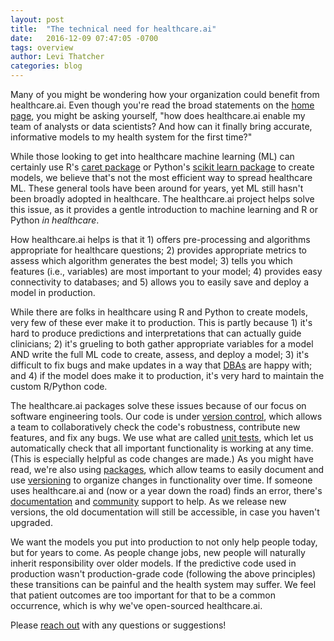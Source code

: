 ```yaml
---
layout: post
title:  "The technical need for healthcare.ai"
date:   2016-12-09 07:47:05 -0700
tags: overview
author: Levi Thatcher
categories: blog
---
```

Many of you might be wondering how your organization could benefit from healthcare.ai. Even though you're read the broad statements on the [home page](http://healthcare.ai), you might be asking yourself, "how does healthcare.ai enable my team of analysts or data scientists? And how can it finally bring accurate, informative models to my health system for the first time?"

While those looking to get into healthcare machine learning (ML) can certainly use R's [caret package](http://topepo.github.io/caret/index.html) or Python's [scikit learn package](http://scikit-learn.org/stable/) to create models, we believe that's not the most efficient way to spread healthcare ML. These general tools have been around for years, yet ML still hasn't been broadly adopted in healthcare. The healthcare.ai project helps solve this issue, as it provides a gentle introduction to machine learning and R or Python *in healthcare*. 

How healthcare.ai helps is that it 1) offers pre-processing and algorithms appropriate for healthcare questions; 2) provides appropriate metrics to assess which algorithm generates the best model; 3) tells you which features (i.e., variables) are most important to your model; 4) provides easy connectivity to databases; and 5) allows you to easily save and deploy a model in production.

While there are folks in healthcare using R and Python to create models, very few of these ever make it to production. This is partly because 1) it's hard to produce predictions and interpretations that can actually guide clinicians; 2) it's grueling to both gather appropriate variables for a model AND write the full ML code to create, assess, and deploy a model; 3) it's difficult to fix bugs and make updates in a way that [DBAs](https://en.wikipedia.org/wiki/Database_administrator) are happy with; and 4) if the model does make it to production, it's very hard to maintain the custom R/Python code. 

The healthcare.ai packages solve these issues because of our focus on software engineering tools. Our code is under [version control](https://en.wikipedia.org/wiki/Version_control), which allows a team to collaboratively check the code's robustness, contribute new features, and fix any bugs. We use what are called [unit tests](https://en.wikipedia.org/wiki/Unit_testing), which let us automatically check that all important functionality is working at any time. (This is especially helpful as code changes are made.) As you might have read, we're also using [packages](http://r-pkgs.had.co.nz/), which allow teams to easily document and use [versioning](http://yihui.name/en/2013/06/r-package-versioning/) to organize changes in functionality over time. If someone uses healthcare.ai and (now or a year down the road) finds an error, there's [documentation](http://healthcare.ai/r) and [community](https://groups.google.com/forum/#!forum/healthcareai-users) support to help. As we release new versions, the old documentation will still be accessible, in case you haven't upgraded. 

We want the models you put into production to not only help people today, but for years to come. As people change jobs, new people will naturally inherit responsibility over older models. If the predictive code used in production wasn't production-grade code (following the above principles) these transitions can be painful and the health system may suffer. We feel that patient outcomes are too important for that to be a common occurrence, which is why we've open-sourced healthcare.ai.

Please [reach out](http://healthcare.ai/contact) with any questions or suggestions!